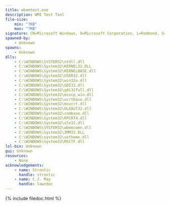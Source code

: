 ```yaml
---
title: wbemtest.exe
description: WMI Test Tool
file-size:
    min: "?KB"
    max: "?KB"
signature: CN=Microsoft Windows, O=Microsoft Corporation, L=Redmond, S=Washington, C=US
spawned-by:
    - Unknown
spawns:
    - Unknown
dlls:
    - C:\WINDOWS\SYSTEM32\ntdll.dll
    - C:\WINDOWS\System32\KERNEL32.DLL
    - C:\WINDOWS\System32\KERNELBASE.dll
    - C:\WINDOWS\System32\USER32.dll
    - C:\WINDOWS\System32\win32u.dll
    - C:\WINDOWS\System32\GDI32.dll
    - C:\WINDOWS\System32\gdi32full.dll
    - C:\WINDOWS\System32\msvcp_win.dll
    - C:\WINDOWS\System32\ucrtbase.dll
    - C:\WINDOWS\System32\msvcrt.dll
    - C:\WINDOWS\System32\OLEAUT32.dll
    - C:\WINDOWS\System32\combase.dll
    - C:\WINDOWS\System32\RPCRT4.dll
    - C:\WINDOWS\System32\ole32.dll
    - C:\WINDOWS\SYSTEM32\wbemcomn.dll
    - C:\WINDOWS\System32\IMM32.DLL
    - C:\WINDOWS\system32\uxtheme.dll
    - C:\WINDOWS\System32\MSCTF.dll
lol-bin: Unknown
gui: Unknown
resources:
    - None
acknowledgements:
    - name: Strontic
      handle: strontic
    - name: C.J. May
      handle: lawndoc
---
```


{% include filedoc.html %}
